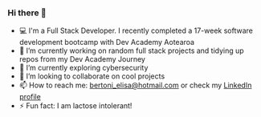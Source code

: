 ### Hi there 👋

- 💻 I'm a Full Stack Developer. I recently completed a 17-week software development bootcamp with Dev Academy Aotearoa
- 🔭 I’m currently working on random full stack projects and tidying up repos from my Dev Academy Journey
- 🌱 I’m currently exploring cybersecurity
- 👯 I’m looking to collaborate on cool projects 
- 📫 How to reach me: bertoni_elisa@hotmail.com or check my [LinkedIn profile](https://www.linkedin.com/in/elisa-bertoni-dev/)
- ⚡ Fun fact: I am lactose intolerant!
